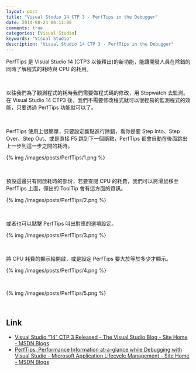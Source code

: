 ```yaml
---
layout: post
title: "Visual Studio 14 CTP 3 - PerfTips in the Debugger"
date: 2014-08-24 00:11:00
comments: true
categories: [Visual Studio]
keywords: "Visual Studio"
description: "Visual Studio 14 CTP 3 - PerfTips in the Debugger"
---
```


PerfTips 是 Visual Studio 14 (CTP3 以後釋出)的新功能，能讓開發人員在除錯的同時了解程式的耗時與 CPU 的耗用。  

<!-- More -->

<br/>

以往我們為了觀測程式的耗時我們需要做程式碼的修改，用 Stopwatch 去監測。在 Visual Studio 14 CTP3 後，我們不需要修改程式就可以很輕易的監測程式的效能，只要透過 PerfTips 功能就可以了。  

<br/>

PerfTips 使用上很簡單，只要設定斷點進行除錯，看你是要 Step Into、Step Over、Step Out、或是直接 F5 跳到下一個斷點，PerfTips 都會自動在後面跳出上一步到這一步之間的耗時。  

{% img /images/posts/PerfTips/1.png %}

<br/>

預設這邊只有開啟耗時的部份，若要查閱 CPU 的耗費，我們可以將滑鼠移至 PerfTips 上面，彈出的 ToolTip 會有這方面的資訊。  

{% img /images/posts/PerfTips/2.png %}

<br/>


或者也可以點擊 PerfTips 叫出對應的選項設定。  

{% img /images/posts/PerfTips/3.png %}

<br/>


將 CPU 耗費的顯示給開啟，或是設定 PerfTips 要大於等於多少才顯示。  

{% img /images/posts/PerfTips/4.png %}

<br/>


{% img /images/posts/PerfTips/5.png %}

<br/>


Link
----
* [Visual Studio “14” CTP 3 Released - The Visual Studio Blog - Site Home - MSDN Blogs](http://blogs.msdn.com/b/visualstudio/archive/2014/08/18/visual-studio-14-ctp-3-released.aspx)
* [PerfTips: Performance Information at-a-glance while Debugging with Visual Studio - Microsoft Application Lifecycle Management - Site Home - MSDN Blogs](http://blogs.msdn.com/b/visualstudioalm/archive/2014/08/18/perftips-performance-information-at-a-glance-while-debugging-with-visual-studio.aspx)
